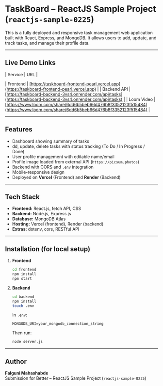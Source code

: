 
# TaskBoard – ReactJS Sample Project (`reactjs-sample-0225`)

This is a fully deployed and responsive task management web application built with React, Express, and MongoDB. It allows users to add, update, and track tasks, and manage their profile data.

---

## Live Demo Links

| Service     | URL |

| Frontend  | [https://taskboard-frontend-pearl.vercel.app](https://taskboard-frontend-pearl.vercel.app) |
| Backend API | [https://taskboard-backend-3vs4.onrender.com/api/tasks](https://taskboard-backend-3vs4.onrender.com/api/tasks) |
| Loom Video | [https://www.loom.com/share/6dd6b5beb66d476b8f3352123f515484](https://www.loom.com/share/6dd6b5beb66d476b8f3352123f515484) |

---

## Features

- Dashboard showing summary of tasks
- dd, update, delete tasks with status tracking (To Do / In Progress / Done)
- User profile management with editable name/email
- Profile image loaded from external API (`https://picsum.photos`)
- Backend with CORS and `.env` integration
- Mobile-responsive design
- Deployed on **Vercel** (Frontend) and **Render** (Backend)

---

## Tech Stack

- **Frontend:** React.js, fetch API, CSS
- **Backend:** Node.js, Express.js
- **Database:** MongoDB Atlas
- **Hosting:** Vercel (frontend), Render (backend)
- **Extras:** dotenv, cors, RESTful API

---

## Installation (for local setup)

1. **Frontend**
   ```bash
   cd frontend
   npm install
   npm start
   ```

2. **Backend**
   ```bash
   cd backend
   npm install
   touch .env
   ```

   In `.env`:
   ```
   MONGODB_URI=your_mongodb_connection_string
   ```

   Then run:
   ```bash
   node server.js
   ```

---

## Author

**Falguni Mahashabde**  
Submission for Better – ReactJS Sample Project (`reactjs-sample-0225`)
